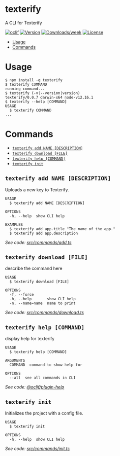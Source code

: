 texterify
=========

A CLI for Texterify

[![oclif](https://img.shields.io/badge/cli-oclif-brightgreen.svg)](https://oclif.io)
[![Version](https://img.shields.io/npm/v/texterify.svg)](https://npmjs.org/package/texterify)
[![Downloads/week](https://img.shields.io/npm/dw/texterify.svg)](https://npmjs.org/package/texterify)
[![License](https://img.shields.io/npm/l/texterify.svg)](https://github.com/chrztoph/texterify-cli/blob/master/package.json)

<!-- toc -->
* [Usage](#usage)
* [Commands](#commands)
<!-- tocstop -->
# Usage
<!-- usage -->
```sh-session
$ npm install -g texterify
$ texterify COMMAND
running command...
$ texterify (-v|--version|version)
texterify/0.0.7 darwin-x64 node-v12.16.1
$ texterify --help [COMMAND]
USAGE
  $ texterify COMMAND
...
```
<!-- usagestop -->
# Commands
<!-- commands -->
* [`texterify add NAME [DESCRIPTION]`](#texterify-add-name-description)
* [`texterify download [FILE]`](#texterify-download-file)
* [`texterify help [COMMAND]`](#texterify-help-command)
* [`texterify init`](#texterify-init)

## `texterify add NAME [DESCRIPTION]`

Uploads a new key to Texterify.

```
USAGE
  $ texterify add NAME [DESCRIPTION]

OPTIONS
  -h, --help  show CLI help

EXAMPLES
  $ texterify add app.title "The name of the app."
  $ texterify add app.description
```

_See code: [src/commands/add.ts](https://github.com/chrztoph/texterify-cli/blob/v0.0.7/src/commands/add.ts)_

## `texterify download [FILE]`

describe the command here

```
USAGE
  $ texterify download [FILE]

OPTIONS
  -f, --force
  -h, --help       show CLI help
  -n, --name=name  name to print
```

_See code: [src/commands/download.ts](https://github.com/chrztoph/texterify-cli/blob/v0.0.7/src/commands/download.ts)_

## `texterify help [COMMAND]`

display help for texterify

```
USAGE
  $ texterify help [COMMAND]

ARGUMENTS
  COMMAND  command to show help for

OPTIONS
  --all  see all commands in CLI
```

_See code: [@oclif/plugin-help](https://github.com/oclif/plugin-help/blob/v3.1.0/src/commands/help.ts)_

## `texterify init`

Initializes the project with a config file.

```
USAGE
  $ texterify init

OPTIONS
  -h, --help  show CLI help
```

_See code: [src/commands/init.ts](https://github.com/chrztoph/texterify-cli/blob/v0.0.7/src/commands/init.ts)_
<!-- commandsstop -->
